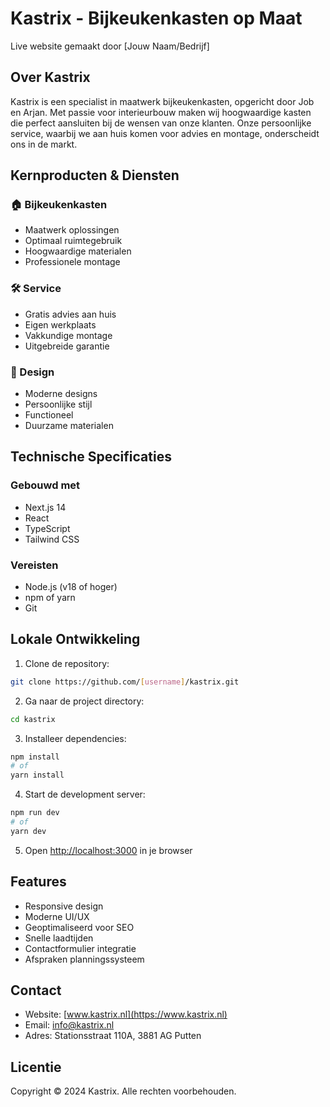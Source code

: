 # Kastrix - Bijkeukenkasten op Maat

Live website gemaakt door [Jouw Naam/Bedrijf]

## Over Kastrix
Kastrix is een specialist in maatwerk bijkeukenkasten, opgericht door Job en Arjan. Met passie voor interieurbouw maken wij hoogwaardige kasten die perfect aansluiten bij de wensen van onze klanten. Onze persoonlijke service, waarbij we aan huis komen voor advies en montage, onderscheidt ons in de markt.

## Kernproducten & Diensten

### 🏠 Bijkeukenkasten
- Maatwerk oplossingen
- Optimaal ruimtegebruik
- Hoogwaardige materialen
- Professionele montage

### 🛠️ Service
- Gratis advies aan huis
- Eigen werkplaats
- Vakkundige montage
- Uitgebreide garantie

### 🎨 Design
- Moderne designs
- Persoonlijke stijl
- Functioneel
- Duurzame materialen

## Technische Specificaties

### Gebouwd met
- Next.js 14
- React
- TypeScript
- Tailwind CSS

### Vereisten
- Node.js (v18 of hoger)
- npm of yarn
- Git

## Lokale Ontwikkeling

1. Clone de repository:
```bash
git clone https://github.com/[username]/kastrix.git
```

2. Ga naar de project directory:
```bash
cd kastrix
```

3. Installeer dependencies:
```bash
npm install
# of
yarn install
```

4. Start de development server:
```bash
npm run dev
# of
yarn dev
```

5. Open [http://localhost:3000](http://localhost:3000) in je browser

## Features
- Responsive design
- Moderne UI/UX
- Geoptimaliseerd voor SEO
- Snelle laadtijden
- Contactformulier integratie
- Afspraken planningssysteem

## Contact
- Website: [www.kastrix.nl](https://www.kastrix.nl)
- Email: info@kastrix.nl
- Adres: Stationsstraat 110A, 3881 AG Putten

## Licentie
Copyright © 2024 Kastrix. Alle rechten voorbehouden.

